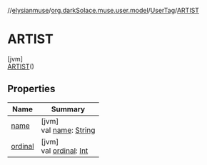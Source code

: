 //[elysianmuse](../../../../index.md)/[org.darkSolace.muse.user.model](../../index.md)/[UserTag](../index.md)/[ARTIST](index.md)

# ARTIST

[jvm]\
[ARTIST](index.md)()

## Properties

| Name | Summary |
|---|---|
| [name](index.md#-372974862%2FProperties%2F-1216412040) | [jvm]<br>val [name](index.md#-372974862%2FProperties%2F-1216412040): [String](https://kotlinlang.org/api/latest/jvm/stdlib/kotlin/-string/index.html) |
| [ordinal](index.md#-739389684%2FProperties%2F-1216412040) | [jvm]<br>val [ordinal](index.md#-739389684%2FProperties%2F-1216412040): [Int](https://kotlinlang.org/api/latest/jvm/stdlib/kotlin/-int/index.html) |
